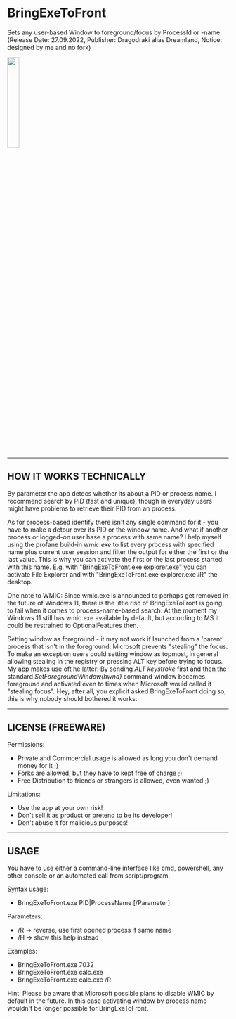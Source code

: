# BringExeToFront
Sets any user-based Window to foreground/focus by ProcessId or -name  
(Release Date: 27.09.2022, Publisher: Dragodraki alias Dreamland, Notice: designed by me and no fork)
<br/>

[<img src="https://user-images.githubusercontent.com/76787321/192548754-3b8660cb-10ed-45f9-970b-5e274bff4b0f.png" width="23%"></img>](https://github.com/Dragodraki/BringExeToFront/releases/latest/download/BringExeToFront.exe)
<br/>

-------------------------------
HOW IT WORKS TECHNICALLY
-------------------------------
By parameter the app detecs whether its about a PID or process name. I recommend search by PID (fast and unique), though in everyday users might have problems to retrieve their PID from an process.

As for process-based identify there isn't any single command for it - you have to make a detour over its PID or the window name. And what if another process or logged-on user hase a process with same name? I help myself using the profane build-in *wmic.exe* to list every process with specified name plus current user session and filter the output for either the first or the last value. 
This is why you can activate the first or the last process started with this name. E.g. with "BringExeToFront.exe explorer.exe" you can activate File Explorer and with "BringExeToFront.exe explorer.exe /R" the desktop.

One note to WMIC:
Since wmic.exe is announced to perhaps get removed in the future of Windows 11, there is the little risc of BringExeToFront is going to fail when it comes to process-name-based search. At the moment my Windows 11 still has wmic.exe available by default, but according to MS it could be restrained to OptionalFeatures then.

Setting window as foreground - it may not work if launched from a 'parent' process that isn't in the foreground: Microsoft prevents "stealing" the focus. To make an exception users could setting window as topmost, in general allowing stealing in the registry or pressing ALT key before trying to focus.
My app makes use oft he latter: By sending *ALT keystroke* first and then the standard *SetForegroundWindow(hwnd)* command window becomes foreground and activated even to times when Microsoft would called it "stealing focus".
Hey, after all, you explicit asked BringExeToFront doing so, this is why nobody should bothered it works.


-------------------------------
LICENSE (FREEWARE)
-------------------------------
Permissions:
+ Private and Commcercial usage is allowed as long you don't demand money for it ;)
+ Forks are allowed, but they have to kept free of charge ;)
+ Free Distribution to friends or strangers is allowed, even wanted ;)

Limitations:
- Use the app at your own risk!
- Don't sell it as product or pretend to be its developer!
- Don't abuse it for malicious purposes!


-------------------------------
USAGE
-------------------------------
You have to use either a command-line interface like cmd, powershell, any other console or an automated call from script/program.

Syntax usage:  
- BringExeToFront.exe PID|ProcessName [/Parameter]

Parameters:  
- /R    -> reverse, use first opened process if same name
- /H    -> show this help instead

Examples:  
- BringExeToFront.exe 7032
- BringExeToFront.exe calc.exe
- BringExeToFront.exe calc.exe /R

Hint: Please be aware that Microsoft possible plans to disable WMIC by default in the future. In this case activating window by process name wouldn't be longer possible for BringExeToFront.
